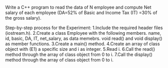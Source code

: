 
Write a C++ program to read the data of N employee and compute Net salary of each employee (DA=52% of Basic and Income Tax (IT) =30% of the gross salary).

Step-by-step process for the Experiment:
1.Include the required header files (iostream.h).
2.Create a class Employee with the following members.
name, id, basic, DA, IT, net_salary, as data memebrs.
void read() and void display() as member functions.
3.Create a main() method.
4.Create an array of class object with (E1) a specific size and i as integer.
5.Read i.
6.Call the read() method through the array of class object from 0 to i.
7.Call the display() method through the array of class object from 0 to i.



